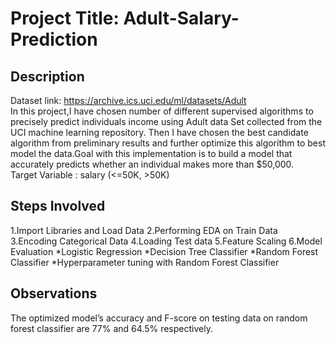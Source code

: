 # Project Title: Adult-Salary-Prediction

## Description  
Dataset link: https://archive.ics.uci.edu/ml/datasets/Adult  
In this project,I have chosen number of different supervised algorithms to precisely predict individuals income using Adult data Set collected from the UCI machine learning repository. Then I have chosen the best candidate algorithm from preliminary results and further optimize this algorithm to best model the data.Goal with this implementation is to build a model that accurately predicts whether an individual makes more than $50,000.  
Target Variable : salary (<=50K, >50K)  
## Steps Involved
1.Import Libraries and Load Data
2.Performing EDA on Train Data
3.Encoding Categorical Data
4.Loading Test data
5.Feature Scaling
6.Model Evaluation
    *Logistic Regression
    *Decision Tree Classifier
    *Random Forest Classifier
    *Hyperparameter tuning with Random Forest Classifier  
## Observations  
The optimized model’s accuracy and F-score on testing data on random forest classifier are 77% and 64.5% respectively.
